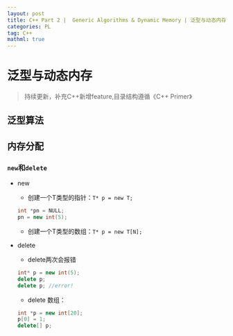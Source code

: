 ```yaml
---
layout: post
title: C++ Part 2 |  Generic Algorithms & Dynamic Memory | 泛型与动态内存
categories: PL
tag: C++
mathml: true
---
```


# 泛型与动态内存 

> 持续更新，补充C++新增feature,目录结构遵循《C++ Primer》

## 泛型算法

## 内存分配

### `new`和`delete`

- new

  - 创建一个T类型的指针：`T* p = new T;`

  ```c++
  int *pn = NULL;
  pn = new int(5);
  ```

  - 创建一个T类型的数组：`T* p = new T[N];`

- delete

  - delete两次会报错

  ```c++
  int* p = new int(5);
  delete p;
  delete p; //error!
  ```

  - delete 数组：

  ```c++
  int *p = new int[20];
  p[0] = 1;
  delete[] p;
  ```

### 